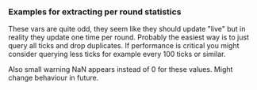 ### Examples for extracting per round statistics


These vars are quite odd, they seem like they should update "live" but in reality they update one time per round. 
Probably the easiest way is to just query all ticks and drop duplicates. If performance is critical you might consider querying less ticks 
for example every 100 ticks or similar.

Also small warning NaN appears instead of 0 for these values. Might change behaviour in future.